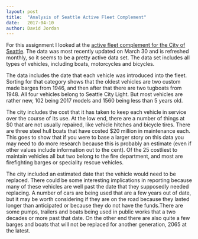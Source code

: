 ```yaml
---
layout: post
title:  "Analysis of Seattle Active Fleet Complement"
date:   2017-04-10
author: David Jordan
---
```


For this assignment I looked at the [active fleet complement for the City of Seattle](https://docs.google.com/spreadsheets/d/1lSZ19wDfBUrkTpdKU2Pca_xBYHChpBfCuVtLP50bops/edit?usp=sharing). The data was most recently updated on March 30 and is refreshed monthly, so it seems to be a pretty active data set. The data set includes all types of vehicles, including boats, motorcycles and bicycles.

The data includes the date that each vehicle was introduced into the fleet. Sorting for that category shows that the oldest vehicles are two custom made barges from 1946, and then after that there are two tugboats from 1948. All four vehicles belong to Seattle City Light. But most vehicles are rather new, 102 being 2017 models and 1560 being less than 5 years old.

The city includes the cost that it has taken to keep each vehicle in service over the course of its use. At the low end, there are a number of things at $0 that are not usually repaired, like vehicle hitches and bicycle tires. There are three steel hull boats that have costed $20 million in maintenance each. This goes to show that if you were to base a larger story on this data you may need to do more research because this is probably an estimate (even if other values include information out to the cent). Of the 25 costliest to maintain vehicles all but two belong to the fire department, and most are firefighting barges or speciality rescue vehicles.

The city included an estimated date that the vehicle would need to be replaced. There could be some interesting implications in reporting because many of these vehicles are well past the date that they supposedly needed replacing. A number of cars are being used that are a few years out of date, but it may be worth considering if they are on the road because they lasted longer than anticipated or because they do not have the funds.There are some pumps, trailers and boats being used in public works that a two decades or more past that date. On the other end there are also quite a few barges and boats that will not be replaced for another generation, 2065 at the latest.
